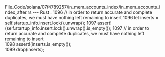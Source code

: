 File_Code/solana/07f4789257/in_mem_accounts_index/in_mem_accounts_index_after.rs --- Rust
   .                                                                                                                                                         1096         // in order to return accurate and complete duplicates, we must have nothing left remaining to insert
1096         let inserts = self.startup_info.insert.lock().unwrap();                                                                                         1097         assert!(self.startup_info.insert.lock().unwrap().is_empty());
1097         // in order to return accurate and complete duplicates, we must have nothing left remaining to insert                                                
1098         assert!(inserts.is_empty());                                                                                                                         
1099         drop(inserts);                                                                                                                                       

